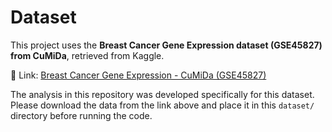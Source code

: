 # Dataset

This project uses the **Breast Cancer Gene Expression dataset (GSE45827) from CuMiDa**, retrieved from Kaggle.  

🔗 Link: [Breast Cancer Gene Expression - CuMiDa (GSE45827)](https://www.kaggle.com/datasets/brunogrisci/breast-cancer-gene-expression-cumida)  

The analysis in this repository was developed specifically for this dataset.  
Please download the data from the link above and place it in this `dataset/` directory before running the code.